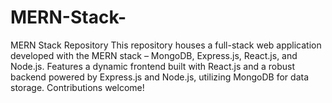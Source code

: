 # MERN-Stack-
MERN Stack Repository  This repository houses a full-stack web application developed with the MERN stack – MongoDB, Express.js, React.js, and Node.js. Features a dynamic frontend built with React.js and a robust backend powered by Express.js and Node.js, utilizing MongoDB for data storage. Contributions welcome!
